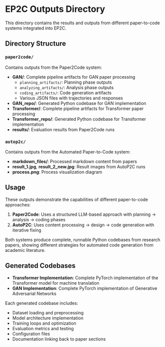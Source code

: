 # EP2C Outputs Directory

This directory contains the results and outputs from different paper-to-code systems integrated into EP2C.

## Directory Structure

### `paper2code/`
Contains outputs from the Paper2Code system:
- **GAN/**: Complete pipeline artifacts for GAN paper processing
  - `planning_artifacts/`: Planning phase outputs
  - `analyzing_artifacts/`: Analysis phase outputs  
  - `coding_artifacts/`: Code generation artifacts
  - Various JSON files with trajectories and responses
- **GAN_repo/**: Generated Python codebase for GAN implementation
- **Transformer/**: Complete pipeline artifacts for Transformer paper processing
- **Transformer_repo/**: Generated Python codebase for Transformer implementation
- **results/**: Evaluation results from Paper2Code runs

### `autop2c/`
Contains outputs from the Automated Paper-to-Code system:
- **markdown_files/**: Processed markdown content from papers
- **result_1.jpg**, **result_2_new.jpg**: Result images from AutoP2C runs
- **process.png**: Process visualization diagram

## Usage

These outputs demonstrate the capabilities of different paper-to-code approaches:

1. **Paper2Code**: Uses a structured LLM-based approach with planning → analysis → coding phases
2. **AutoP2C**: Uses content processing → design → code generation with iterative fixing

Both systems produce complete, runnable Python codebases from research papers, showing different strategies for automated code generation from academic literature.

## Generated Codebases

- **Transformer Implementation**: Complete PyTorch implementation of the Transformer model for machine translation
- **GAN Implementation**: Complete PyTorch implementation of Generative Adversarial Networks

Each generated codebase includes:
- Dataset loading and preprocessing
- Model architecture implementation
- Training loops and optimization
- Evaluation metrics and testing
- Configuration files
- Documentation linking back to paper sections

